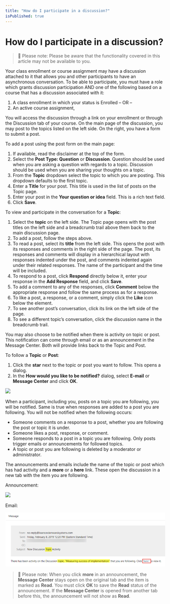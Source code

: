 ```yaml
---
title: "How do I participate in a discussion?"
isPublished: true
---
```


# How do I participate in a discussion?

> :small_blue_diamond: Please note: Please be aware that the functionality covered in this article may not be available to you.

Your class enrollment or course assignment may have a discussion attached to it that allows you and other participants to have an asynchronous conversation. To be able to participate, you must have a role which grants discussion participation AND one of the following based on a course that has a discussion associated with it:

1. A class enrollment in which your status is Enrolled – OR – 
1. An active course assignment,

You will access the discussion through a link on your enrollment or through the Discussion tab of your course. On the main page of the discussion, you may post to the topics listed on the left side. On the right, you have a form to submit a post.

To add a post using the post form on the main page:

1. If available, read the disclaimer at the top of the form.
1. Select the **Post Type: Question** or **Discussion**. Question should be used when you are asking a question with regards to a topic. Discussion should be used when you are sharing your thoughts on a topic.
1. From the **Topic** dropdown select the topic to which you are posting. This dropdown defaults to the first topic.
1. Enter a **Title** for your post. This title is used in the list of posts on the Topic page.
1. Enter your post in the **Your question or idea** field. This is a rich text field.
1. Click **Save**.

To view and participate in the conversation for a **Topic**: 

1. Select the **topic** on the left side. The Topic page opens with the post titles on the left side and a breadcrumb trail above them back to the main discussion page.
1. To add a post, follow the steps above.
1. To read a post, select its **title** from the left side. This opens the post with its responses and comments in the right side of the page. The post, its responses and comments will display in a hierarchical layout with responses indented under the post, and comments indented again under their related responses. The name of the participant and the time will be included.
1. To respond to a post, click **Respond** directly below it, enter your response in the **Add Response** field, and click **Save**.
1. To add a comment to any of the responses, click **Comment** below the appropriate response and follow the same process as for a response. 
1. To like a post, a response, or a comment, simply click the **Like** icon below the element.
1. To see another post’s conversation, click its link on the left side of the page.
1. To see a different topic’s conversation, click the discussion name in the breadcrumb trail.

You may also choose to be notified when there is activity on topic or post. This notification can come through email or as an announcement in the Message Center. Both will provide links back to the Topic and Post.

To follow a **Topic** or **Post**:

1. Click the **star** next to the topic or post you want to follow. This opens a dialog.
1. In the **How would you like to be notified?** dialog, select **E-mail** or **Message Center** and click **OK**.

![](/tms/images/disc-note-dialog.png)

When a participant, including you, posts on a topic you are following, you will be notified. Same is true when responses are added to a post you are following. You will not be notified when the following occurs:

- Someone comments on a response to a post, whether you are following the post or topic it is under.
- Someone likes a post, response, or comment.
- Someone responds to a post in a topic you are following. Only posts trigger emails or announcements for followed topics.
- A topic or post you are following is deleted by a moderator or administrator.

The announcements and emails include the name of the topic or post which has had activity and a **more** or a **here** link. These open the discussion in a new tab with the item you are following.

Announcement:

![](/tms/images/disc-msg-ctr.png)

Email:

![](/tms/images/disc-email-1.png)

> :small_blue_diamond: Please note: When you click **more** in an announcement, the **Message Center** stays open on the original tab and the item is marked as **Read**. You must click **OK** to save the **Read** status of the announcement. If the **Message Center** is opened from another tab before this, the announcement will not show as **Read**.
